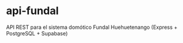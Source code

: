 # api-fundal
API REST para el sistema domótico Fundal Huehuetenango (Express + PostgreSQL + Supabase)
